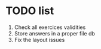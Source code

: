 # TODO list

1. Check all exercices validities
2. Store answers in a proper file db
3. Fix the layout issues
